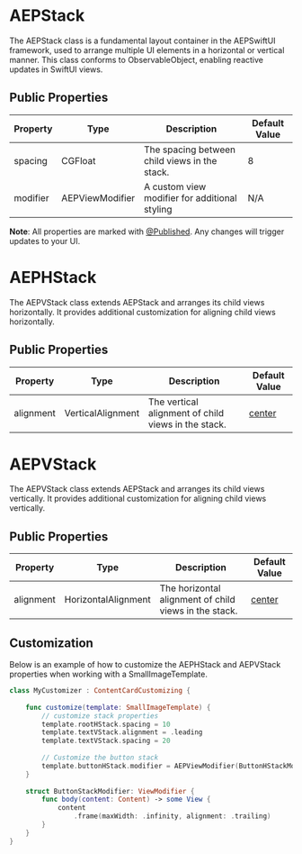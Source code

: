 # AEPStack

The AEPStack class is a fundamental layout container in the AEPSwiftUI framework, used to arrange multiple UI elements in a horizontal or vertical manner. This class conforms to ObservableObject, enabling reactive updates in SwiftUI views.

## Public Properties
| Property | Type | Description | Default Value |
| --- | --- | --- | --- |
|spacing|	CGFloat |	The spacing between child views in the stack. | 8 |
|modifier|	AEPViewModifier|	A custom view modifier for additional styling|	N/A|

**Note**: All properties are marked with [@Published](https://developer.apple.com/documentation/combine/published). Any changes will trigger updates to your UI.

# AEPHStack

The AEPVStack class extends AEPStack and arranges its child views horizontally. It provides additional customization for aligning child views horizontally.

## Public Properties
| Property | Type | Description | Default Value |
| --- | --- | --- | --- |
|alignment| VerticalAlignment | The vertical alignment of child views in the stack.	| [center](https://developer.apple.com/documentation/swiftui/verticalalignment/center) |

# AEPVStack
The AEPVStack class extends AEPStack and arranges its child views vertically. It provides additional customization for aligning child views vertically.

## Public Properties
| Property | Type | Description | Default Value |
| --- | --- | --- | --- |
|alignment| HorizontalAlignment | The horizontal alignment of child views in the stack.	| [center](https://developer.apple.com/documentation/swiftui/horizontalalignment/center) |

## Customization
Below is an example of how to customize the AEPHStack and AEPVStack properties when working with a SmallImageTemplate.

```swift
class MyCustomizer : ContentCardCustomizing {
    
    func customize(template: SmallImageTemplate) {        
        // customize stack properties
        template.rootHStack.spacing = 10
        template.textVStack.alignment = .leading
        template.textVStack.spacing = 20
        
        // Customize the button stack 
        template.buttonHStack.modifier = AEPViewModifier(ButtonHStackModifier())        
    }
    
    struct ButtonStackModifier: ViewModifier {
        func body(content: Content) -> some View {
            content
                .frame(maxWidth: .infinity, alignment: .trailing)
        }
    }
}
```